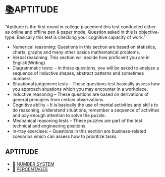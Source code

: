 # [:books:](https://drive.google.com/drive/folders/1Kqtnwaz-EgXbPoRLcRlp4bQAQpP_RyJg?usp=sharing)APTITUDE

“Aptitude is the first round in college placement this test conducted either as online and offline pen & paper mode, Question asked in this is objective-type. Basically this test is checking your cognitive capacity of work.”

* Numerical reasoning: Questions in this section are based on statistics, charts, graphs and many other basics mathematical problems.
* Verbal reasoning: This section will decide how proficient you are in English(Writing).
* Diagrammatic tests: – In these questions, you will be asked to analyze a sequence of inductive shapes, abstract patterns and sometimes numbers
* Situational judgement tests – These questions test basically assess how you approach situations which you may encounter in a workplace.
* Inductive reasoning – These questions are based on derivations of general principles from certain observations.
* Cognitive ability – It is basically the use of mental activities and skills to do reasoning, understand situations, remember a sequence of activities and pay enough attention to solve the puzzle.
* Mechanical reasoning tests – These puzzles are part of the test technical and engineering positions.
* In-tray exercises: – Questions in this section are business-related scenarios which can assess how to prioritize tasks

## APTITUDE


* [:blue_book:](https://drive.google.com/file/d/1wqMgL_6w8nWgFCHYXQ0NA8Kjz8LLcmKu/view?usp=sharing) [ NUMBER SYSTEM ](https://github.com/skjha1/Data-Structure-Algorithm/tree/master/Recursion/)
* [:blue_book:](https://drive.google.com/file/d/1wqMgL_6w8nWgFCHYXQ0NA8Kjz8LLcmKu/view?usp=sharing) [ PERCENTAGES ](https://github.com/skjha1/Data-Structure-Algorithm/tree/master/Recursion/)
